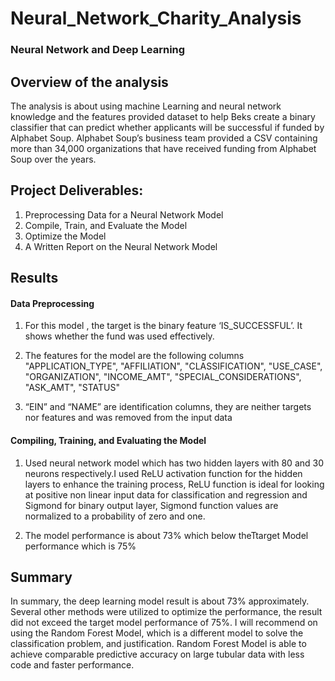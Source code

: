 # Neural_Network_Charity_Analysis
### Neural Network and Deep Learning

## Overview of the analysis
The analysis is about using machine Learning and neural network knowledge and the features provided dataset to help Beks create a binary classifier that can predict whether applicants will be successful if funded by Alphabet Soup. Alphabet Soup’s business team provided a CSV containing more than 34,000 organizations that have received funding from Alphabet Soup over the years.

## Project Deliverables:
1.	Preprocessing Data for a Neural Network Model
2.	Compile, Train, and Evaluate the Model
3.	Optimize the Model
4.	A Written Report on the Neural Network Model

## Results

#### Data Preprocessing

1. For this model , the target is the binary feature ‘IS_SUCCESSFUL’. It shows whether the fund was used effectively.

2. The features for the model are the following columns "APPLICATION_TYPE", "AFFILIATION", "CLASSIFICATION", "USE_CASE", "ORGANIZATION", "INCOME_AMT", "SPECIAL_CONSIDERATIONS", "ASK_AMT", "STATUS"

3. “EIN” and “NAME” are identification columns, they are neither targets nor features and was removed from the input data

#### Compiling, Training, and Evaluating the Model

1. Used neural network model which has two hidden layers with 80 and 30 neurons respectively.I used ReLU activation function for the hidden layers to enhance the training process, ReLU function is ideal for looking at positive non linear input data for classification and regression and Sigmond for binary output layer, Sigmond function values are normalized to a probability of zero and one.

2. The model performance is about 73% which below theTtarget Model performance which is 75%


## Summary
In summary, the deep learning model result is about 73% approximately. Several other methods were utilized to optimize the performance, the result did not exceed the target model performance of 75%.
I will recommend on using the Random Forest Model, which is a different model to solve the classification problem, and justification. Random Forest Model is able to achieve comparable predictive accuracy on large tubular data with less code and faster performance.
